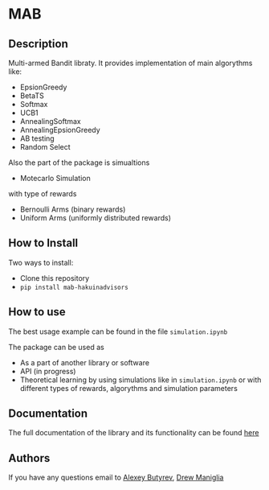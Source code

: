 # MAB

## Description
Multi-armed Bandit libraty. It provides implementation of main algorythms like:

- EpsionGreedy
- BetaTS
- Softmax
- UCB1
- AnnealingSoftmax
- AnnealingEpsionGreedy
- AB testing
- Random Select

Also the part of the package is simualtions

- Motecarlo Simulation

with type of rewards

- Bernoulli Arms (binary rewards)
- Uniform Arms   (uniformly distributed rewards)

## How to Install

Two ways to install:

- Clone this repository
- `pip install mab-hakuinadvisors`

## How to use

The best usage example can be found in the file `simulation.ipynb`

The package can be used as
- As a part of another library or software
- API (in progress)
- Theoretical learning by using simulations like in `simulation.ipynb` or with different types of rewards, algorythms and simulation parameters


## Documentation
The full documentation of the library and its functionality can be found [here](https://mab.readthedocs.io/en/latest/)

## Authors
If you have any questions email to [Alexey Butyrev](butirev@gmail.com), [Drew Maniglia](drew@hakuinadvisors.com)
